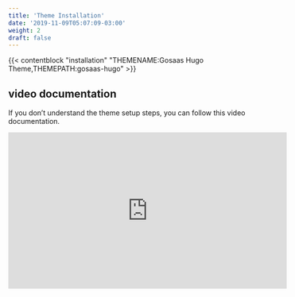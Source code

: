 ```yaml
---
title: 'Theme Installation'
date: '2019-11-09T05:07:09-03:00'
weight: 2
draft: false
---
```


{{< contentblock "installation" "THEMENAME:Gosaas Hugo Theme,THEMEPATH:gosaas-hugo" >}}

video documentation
-------------------

If you don’t understand the theme setup steps, you can follow this video documentation.

<iframe allow="accelerometer; autoplay; encrypted-media; gyroscope; picture-in-picture" allowfullscreen="" frameborder="0" height="315" src="https://www.youtube.com/embed/jrkvirglgaQ" width="560"></iframe>
